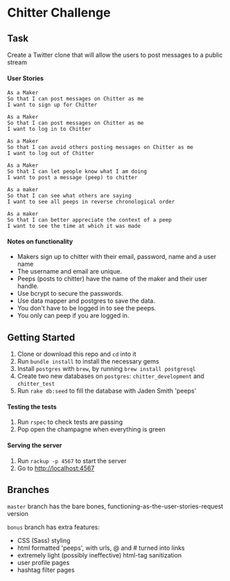 # Chitter Challenge

## Task
Create a Twitter clone that will allow the users to post messages to a public stream

#### User Stories
```
As a Maker
So that I can post messages on Chitter as me
I want to sign up for Chitter

As a Maker
So that I can post messages on Chitter as me
I want to log in to Chitter

As a Maker
So that I can avoid others posting messages on Chitter as me
I want to log out of Chitter

As a Maker
So that I can let people know what I am doing  
I want to post a message (peep) to chitter

As a maker
So that I can see what others are saying  
I want to see all peeps in reverse chronological order

As a maker
So that I can better appreciate the context of a peep
I want to see the time at which it was made
```

#### Notes on functionality
- Makers sign up to chitter with their email, password, name and a user name
- The username and email are unique.
- Peeps (posts to chitter) have the name of the maker and their user handle.
- Use bcrypt to secure the passwords.
- Use data mapper and postgres to save the data.
- You don't have to be logged in to see the peeps.
- You only can peep if you are logged in.

## Getting Started
1. Clone or download this repo and `cd` into it
1. Run `bundle install` to install the necessary gems
1. Install `postgres` with `brew`, by running `brew install postgresql`
1. Create two new databases on `postgres`: `chitter_development` and `chitter_test`
1. Run `rake db:seed` to fill the database with Jaden Smith 'peeps'

#### Testing the tests
1. Run `rspec` to check tests are passing
1. Pop open the champagne when everything is green

#### Serving the server
1. Run `rackup -p 4567` to start the server
1. Go to [http://localhost:4567](http://localhost:4567)

## Branches
`master` branch has the bare bones, functioning-as-the-user-stories-request version

`bonus` branch has extra features:
  - CSS (Sass) styling
  - html formatted 'peeps', with urls, @ and # turned into links
  - extremely light (possibly ineffective) html-tag sanitization
  - user profile pages
  - hashtag filter pages

